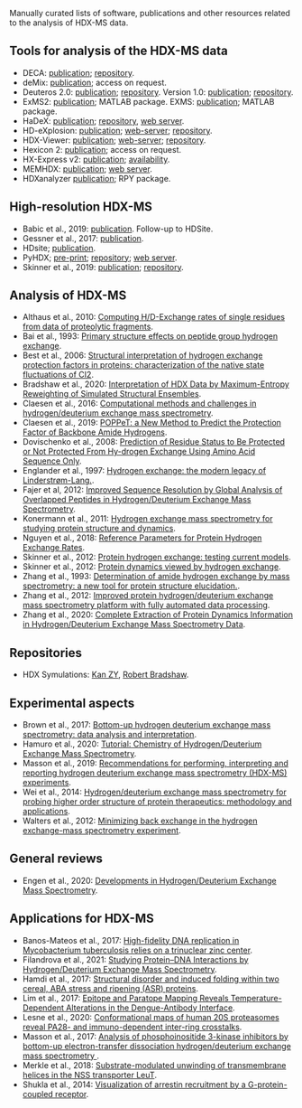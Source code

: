 Manually curated lists of software, publications and other resources related to the analysis of HDX-MS data.

## Tools for analysis of the HDX-MS data

 - DECA: [publication](https://doi.org/10.1074/mcp.TIR119.001731); [repository](https://github.com/komiveslab/DECA).
 - deMix: [publication](https://doi.org/10.1038/s41598-019-39512-8); access on request.
 - Deuteros 2.0: [publication](https://doi.org/10.1093/bioinformatics/btaa677); [repository](https://github.com/andymlau/Deuteros_2.0). Version 1.0: [publication](https://doi.org/10.1093/bioinformatics/btz022); [repository](https://github.com/andymlau/Deuteros).
 - ExMS2: [publication](https://doi.org/10.1021/acs.analchem.9b01682); MATLAB package.
 EXMS: [publication](https://doi.org/10.1007/s13361-011-0236-3); MATLAB package.
 - HaDeX: [publication](https://doi.org/10.1093/bioinformatics/btaa587); [repository](https://github.com/hadexversum/HaDeX), [web server](https://hadex.mslab-ibb.pl/).
 - HD-eXplosion: [publication](https://doi.org/10.1093/bioinformatics/btaa892); [web-server](http://hd-explosion.utdallas.edu/); [repository](https://github.com/HD-Explosion).
 - HDX-Viewer: [publication](https://doi.org/10.1093/bioinformatics/btz550); [web-server](https://masstools.ipbs.fr/hdx-viewer); [repository](https://github.com/david-bouyssie/hdx-viewer).
 - Hexicon 2: [publication](https://dx.doi.org/10.1007%2Fs13361-014-0850-y); access on request.
 - HX-Express v2: [publication](https://dx.doi.org/10.1007%2Fs13361-013-0727-5); [availability](https://www.hxms.com/HXExpress/).
 - MEMHDX: [publication](https://doi.org/10.1093/bioinformatics/btw420); [web server](http://memhdx.c3bi.pasteur.fr/).
 - HDXanalyzer [publication](https://doi.org/10.1186/1471-2105-12-S1-S43); RPY package.
 
## High-resolution HDX-MS

 - Babic et al., 2019: [publication](https://doi.org/10.1002/rcm.8460). Follow-up to HDSite.
 - Gessner et al., 2017: [publication](https://doi.org/10.1038/s41598-017-03922-3).
 - HDsite; [publication](https://doi.org/10.1073/pnas.1315532110).
 - PyHDX; [pre-print](https://doi.org/10.1101/2020.09.30.320887); [repository](https://github.com/Jhsmit/PyHDX); [web server](http://pyhdx.jhsmit.org/main).
 - Skinner et al., 2019: [publication](https://doi.org/10.1016/j.bpj.2019.02.024); [repository](https://github.com/skinnersp/exPfact).


## Analysis of HDX-MS

 - Althaus et al., 2010: [Computing H/D-Exchange rates of single residues from data of proteolytic fragments](https://doi.org/10.1186/1471-2105-11-424).
 - Bai et al., 1993: [Primary structure effects on peptide group hydrogen exchange](https://doi.org/10.1002/prot.340170110).
 - Best et al., 2006: [Structural interpretation of hydrogen exchange protection factors in proteins: characterization of the native state fluctuations of CI2](https://doi.org/10.1016/j.str.2005.09.012).
 - Bradshaw et al., 2020: [Interpretation of HDX Data by Maximum-Entropy Reweighting of Simulated Structural Ensembles](https://doi.org/10.1016/j.bpj.2020.02.005).
 - Claesen et al., 2016: [Computational methods and challenges in hydrogen/deuterium exchange mass spectrometry](https://doi.org/10.1002/mas.21519).
 - Claesen et al., 2019: [POPPeT: a New Method to Predict the Protection Factor of Backbone Amide Hydrogens](https://doi.org/10.1007/s13361-018-2068-x).
 - Dovischenko et al., 2008: [Prediction of Residue Status to Be Protected or Not Protected From Hy-drogen Exchange Using Amino Acid Sequence Only](https://doi.org/10.2174/1874091x00802010077).
 - Englander et al., 1997: [Hydrogen exchange: the modern legacy of Linderstrøm-Lang.](https://doi.org/10.1002/pro.5560060517).
 - Fajer et al, 2012: [Improved Sequence Resolution by Global Analysis of Overlapped Peptides in Hydrogen/Deuterium Exchange Mass Spectrometry](https://doi.org/10.1007/s13361-012-0373-3).
 - Konermann et al., 2011: [Hydrogen exchange mass spectrometry for studying protein structure and dynamics](https://doi.org/10.1039/c0cs00113a).
 - Nguyen et al., 2018: [Reference Parameters for Protein Hydrogen Exchange Rates](https://doi.org/10.1007/s13361-018-2021-z).
 - Skinner et al., 2012: [Protein hydrogen exchange: testing current models](https://doi.org/10.1002/pro.2082).
 - Skinner et al., 2012: [Protein dynamics viewed by hydrogen exchange](https://doi.org/10.1002/pro.2081).
 - Zhang et al., 1993: [Determination of amide hydrogen exchange by mass spectrometry: a new tool for protein structure elucidation.](https://doi.org/10.1002/pro.5560020404).
 - Zhang et al., 2012: [Improved protein hydrogen/deuterium exchange mass spectrometry platform with fully automated data processing](https://doi.org/10.1021/ac300535r).
 - Zhang et al., 2020: [Complete Extraction of Protein Dynamics Information in Hydrogen/Deuterium Exchange Mass Spectrometry Data](https://doi.org/10.1021/acs.analchem.9b05724).


## Repositories

 - HDX Symulations:
 [Kan ZY](https://github.com/kanzy/HX-MS-Simulations), [Robert Bradshaw](https://github.com/rtb1c13/calc_hdx).
## Experimental aspects

 - Brown et al., 2017: [Bottom-up hydrogen deuterium exchange mass spectrometry: data analysis and interpretation](https://doi.org/10.1039/C7AN00662D).
 - Hamuro et al., 2020: [Tutorial: Chemistry of Hydrogen/Deuterium Exchange Mass Spectrometry](https://doi.org/10.1021/jasms.0c00260).
 - Masson et al., 2019: [Recommendations for performing, interpreting and reporting hydrogen deuterium exchange mass spectrometry (HDX-MS) experiments](https://doi.org/10.1038/s41592-019-0459-y).
 - Wei et al., 2014: [Hydrogen/deuterium exchange mass spectrometry for probing higher order structure of protein therapeutics: methodology and applications](https://doi.org/10.1016/j.drudis.2013.07.019).
 - Walters et al., 2012: [Minimizing back exchange in the hydrogen exchange-mass spectrometry experiment](https://dx.doi.org/10.1007%2Fs13361-012-0476-x).

## General reviews

 - Engen et al., 2020: [Developments in Hydrogen/Deuterium Exchange Mass Spectrometry](https://doi.org/10.1021/acs.analchem.0c04281).

## Applications for HDX-MS

 - Banos-Mateos et al., 2017: [High-fidelity DNA replication in Mycobacterium tuberculosis relies on a trinuclear zinc center](https://doi.org/10.1038/s41467-017-00886-w).
 - Filandrova et al., 2021: [Studying Protein–DNA Interactions by Hydrogen/Deuterium Exchange Mass Spectrometry](https://doi.org/10.1007/978-1-0716-1126-5_11).
 - Hamdi et al., 2017: [Structural disorder and induced folding within two cereal, ABA stress and ripening (ASR) proteins](https://doi.org/10.1038/s41598-017-15299-4).
 - Lim et al., 2017: [Epitope and Paratope Mapping Reveals Temperature-Dependent Alterations in the Dengue-Antibody Interface](https://doi.org/10.1016/j.str.2017.07.007).
 - Lesne et al., 2020: [Conformational maps of human 20S proteasomes reveal PA28- and immuno-dependent inter-ring crosstalks](https://doi.org/10.1038/s41467-020-19934-z). 
 - Masson et al., 2017: [Analysis of phosphoinositide 3-kinase inhibitors by bottom-up electron-transfer dissociation hydrogen/deuterium exchange mass spectrometry ](https://doi.org/10.1042/BCJ20170127).
 - Merkle et al., 2018: [Substrate-modulated unwinding of transmembrane helices in the NSS transporter LeuT](https://doi.org/10.1126/sciadv.aar6179).
 - Shukla et al., 2014: [Visualization of arrestin recruitment by a G-protein-coupled receptor](https://doi.org/10.1038/nature13430).
 

